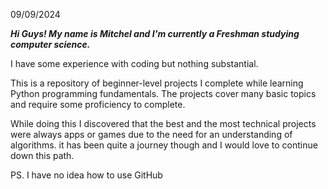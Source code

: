 09/09/2024

***Hi Guys! My name is Mitchel and I'm currently a Freshman studying computer science.***

I have some experience with coding but nothing substantial.

This is a repository of beginner-level projects I complete while learning Python programming fundamentals.
The projects cover many basic topics and require some proficiency to complete.

While doing this I discovered that the best and the most technical projects were always apps or games due to the need for an understanding of algorithms.
it has been quite a journey though and I would love to continue down this path.

PS. I have no idea how to use GitHub
